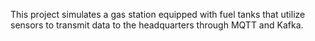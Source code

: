 This project simulates a gas station equipped with fuel tanks that utilize sensors to transmit data to the headquarters through MQTT and Kafka.

